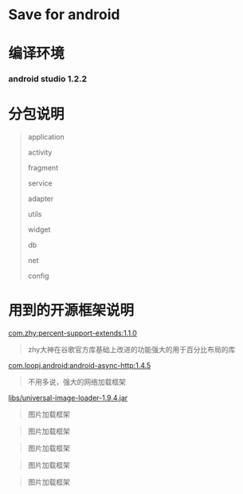 # Save for android

# 编译环境

### android studio 1.2.2

# 分包说明

> application 
>
> activity
>
> fragment
>
> service
>
> adapter
>
> utils
>
> widget
>
> db
>
> net
>
> config

# 用到的开源框架说明

[com.zhy:percent-support-extends:1.1.0](https://github.com/hongyangAndroid/android-percent-support-extend)

> zhy大神在谷歌官方库基础上改进的功能强大的用于百分比布局的库

[com.loopj.android:android-async-http:1.4.5](https://github.com/loopj/android-async-http)

> 不用多说，强大的网络加载框架

[libs/universal-image-loader-1.9.4.jar](https://github.com/nostra13/Android-Universal-Image-Loader)

> 图片加载框架


> 图片加载框架

> 图片加载框架


> 图片加载框架

> 图片加载框架


